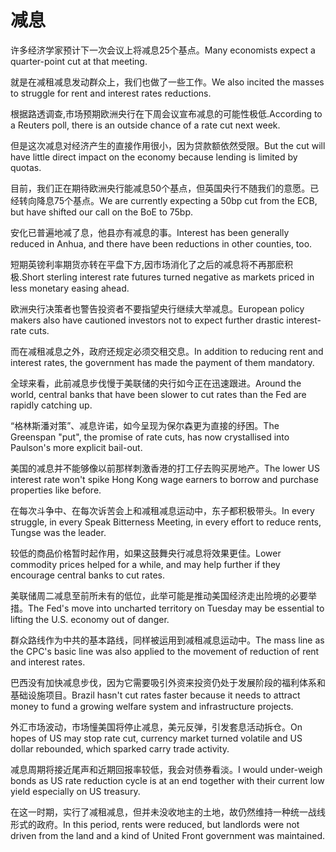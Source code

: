 # 减息

<p><span class="chinese">许多经济学家预计下一次会议上将减息25个基点。</span><span class="english">Many economists expect a quarter-point cut at that meeting.</span></p>

<p><span class="chinese">就是在减租减息发动群众上，我们也做了一些工作。</span><span class="english">We also incited the masses to struggle for rent and interest rates reductions.</span></p>

<p><span class="chinese">根据路透调查,市场预期欧洲央行在下周会议宣布减息的可能性极低.</span><span class="english">According to a Reuters poll, there is an outside chance of a rate cut next week.</span></p>

<p><span class="chinese">但是这次减息对经济产生的直接作用很小，因为贷款额依然受限。</span><span class="english">But the cut will have little direct impact on the economy because lending is limited by quotas.</span></p>

<p><span class="chinese">目前，我们正在期待欧洲央行能减息50个基点，但英国央行不随我们的意愿。已经转向降息75个基点。</span><span class="english">We are currently expecting a 50bp cut from the ECB, but have shifted our call on the BoE to 75bp.</span></p>

<p><span class="chinese">安化已普遍地减了息，他县亦有减息的事。</span><span class="english">Interest has been generally reduced in Anhua, and there have been reductions in other counties, too.</span></p>

<p><span class="chinese">短期英镑利率期货亦转在平盘下方,因市场消化了之后的减息将不再那麽积极.</span><span class="english">Short sterling interest rate futures turned negative as markets priced in less monetary easing ahead.</span></p>

<p><span class="chinese">欧洲央行决策者也警告投资者不要指望央行继续大举减息。</span><span class="english">European policy makers also have cautioned investors not to expect further drastic interest-rate cuts.</span></p>

<p><span class="chinese">而在减租减息之外，政府还规定必须交租交息。</span><span class="english">In addition to reducing rent and interest rates, the government has made the payment of them mandatory.</span></p>

<p><span class="chinese">全球来看，此前减息步伐慢于美联储的央行如今正在迅速跟进。</span><span class="english">Around the world, central banks that have been slower to cut rates than the Fed are rapidly catching up.</span></p>

<p><span class="chinese">“格林斯潘对策”、减息许诺，如今呈现为保尔森更为直接的纾困。</span><span class="english">The Greenspan "put", the promise of rate cuts, has now crystallised into Paulson's more explicit bail-out.</span></p>

<p><span class="chinese">美国的减息并不能够像以前那样刺激香港的打工仔去购买房地产。</span><span class="english">The lower US interest rate won't spike Hong Kong wage earners to borrow and purchase properties like before.</span></p>

<p><span class="chinese">在每次斗争中、在每次诉苦会上和减租减息运动中，东子都积极带头。</span><span class="english">In every struggle, in every Speak Bitterness Meeting, in every effort to reduce rents, Tungse was the leader.</span></p>

<p><span class="chinese">较低的商品价格暂时起作用，如果这鼓舞央行减息将效果更佳。</span><span class="english">Lower commodity prices helped for a while, and may help further if they encourage central banks to cut rates.</span></p>

<p><span class="chinese">美联储周二减息至前所未有的低位，此举可能是推动美国经济走出险境的必要举措。</span><span class="english">The Fed's move into uncharted territory on Tuesday may be essential to lifting the U.S. economy out of danger.</span></p>

<p><span class="chinese">群众路线作为中共的基本路线，同样被运用到减租减息运动中。</span><span class="english">The mass line as the CPC's basic line was also applied to the movement of reduction of rent and interest rates.</span></p>

<p><span class="chinese">巴西没有加快减息步伐，因为它需要吸引外资来投资仍处于发展阶段的福利体系和基础设施项目。</span><span class="english">Brazil hasn't cut rates faster because it needs to attract money to fund a growing welfare system and infrastructure projects.</span></p>

<p><span class="chinese">外汇市场波动，市场憧美国将停止减息，美元反弹，引发套息活动拆仓。</span><span class="english">On hopes of US may stop rate cut, currency market turned volatile and US dollar rebounded, which sparked carry trade activity.</span></p>

<p><span class="chinese">减息周期将接近尾声和近期回报率较低，我会对债券看淡。</span><span class="english">I would under-weigh bonds as US rate reduction cycle is at an end together with their current low yield especially on US treasury.</span></p>

<p><span class="chinese">在这一时期，实行了减租减息，但并未没收地主的土地，故仍然维持一种统一战线形式的政府。</span><span class="english">In this period, rents were reduced, but landlords were not driven from the land and a kind of United Front government was maintained.</span></p>

